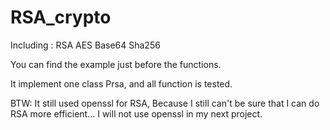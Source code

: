 # RSA_crypto
Including : RSA AES Base64 Sha256 

You can find the example just before the functions.

It implement one class Prsa, and all function is tested.


BTW: It still used openssl for RSA, Because I still can't be sure that I can do RSA more efficient... I will not use openssl in my next project.
